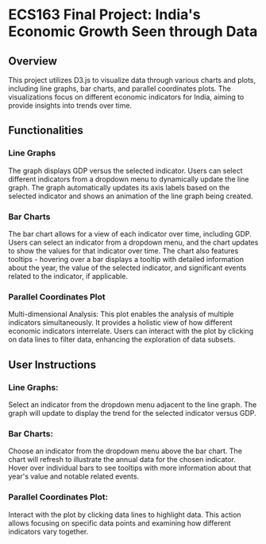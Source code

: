 # ECS163 Final Project: India's Economic Growth Seen through Data

## Overview
This project utilizes D3.js to visualize data through various charts and plots, including line graphs, bar charts, and parallel coordinates plots. The visualizations focus on different economic indicators for India, aiming to provide insights into trends over time.

## Functionalities
### Line Graphs
The graph displays GDP versus the selected indicator. Users can select different indicators from a dropdown menu to dynamically update the line graph. The graph automatically updates its axis labels based on the selected indicator and shows an animation of the line graph being created. 
### Bar Charts
The bar chart allows for a view of each indicator over time, including GDP. Users can select an indicator from a dropdown menu, and the chart updates to show the values for that indicator over time. The chart also features tooltips - hovering over a bar displays a tooltip with detailed information about the year, the value of the selected indicator, and significant events related to the indicator, if applicable.
### Parallel Coordinates Plot
Multi-dimensional Analysis: This plot enables the analysis of multiple indicators simultaneously. It provides a holistic view of how different economic indicators interrelate. Users can interact with the plot by clicking on data lines to filter data, enhancing the exploration of data subsets.

## User Instructions
### Line Graphs:
Select an indicator from the dropdown menu adjacent to the line graph. The graph will update to display the trend for the selected indicator versus GDP. 
### Bar Charts:
Choose an indicator from the dropdown menu above the bar chart. The chart will refresh to illustrate the annual data for the chosen indicator. </br>
Hover over individual bars to see tooltips with more information about that year's value and notable related events.
### Parallel Coordinates Plot:
Interact with the plot by clicking data lines to highlight data. This action allows focusing on specific data points and examining how different indicators vary together.
